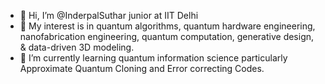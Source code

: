 - 👋 Hi, I’m @InderpalSuthar junior at IIT Delhi  
- 👀 My interest is in quantum algorithms, quantum hardware engineering, nanofabrication engineering, quantum computation, generative design, & data-driven 3D modeling.
- 🌱 I’m currently learning quantum information science particularly Approximate Quantum Cloning and Error correcting Codes.
<!---
InderpalSuthar/InderpalSuthar is a ✨ special ✨ repository because its `README.md` (this file) appears on your GitHub profile.
You can click the Preview link to take a look at your changes.
--->
